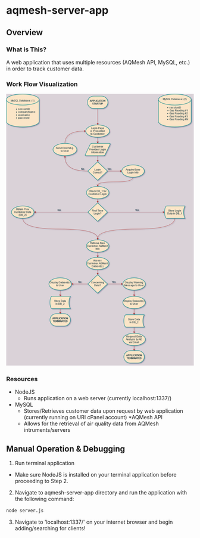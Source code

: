 # aqmesh-server-app

## Overview

### What is This?
A web application that uses multiple resources (AQMesh API, MySQL, etc.) in order to track customer data.

### Work Flow Visualization
![Flowchart Diagram](assets/img/aqmesh-flowchart-diagram.png)

### Resources
* NodeJS
  * Runs application on a web server (currently localhost:1337/)
* MySQL
  * Stores/Retrieves customer data upon request by web application (currently running on URI cPanel account)
*AQMesh API
  * Allows for the retrieval of air quality data from AQMesh intruments/servers

## Manual Operation & Debugging
1. Run terminal application
  - Make sure NodeJS is installed on your terminal application before proceeding to Step 2.
2. Navigate to aqmesh-server-app directory and run the application with the following command:

```bash
node server.js
```

3. Navigate to 'localhost:1337/' on your internet browser and begin adding/searching for clients!

